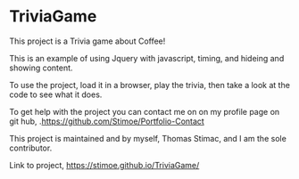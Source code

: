 # TriviaGame


This project is a Trivia game about Coffee!

This is an example of using Jquery with javascript, timing, and hideing and showing content.

To use the project, load it in a browser, play the trivia, then take a look at the code to see what it does.

To get help with the project you can contact me on on my profile page on git hub, .https://github.com/Stimoe/Portfolio-Contact

This project is maintained and by myself, Thomas Stimac, and I am the sole contributor.

Link to project, https://stimoe.github.io/TriviaGame/
